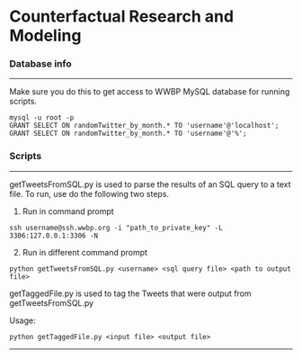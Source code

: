 # Counterfactual Research and Modeling

### Database info
------------------------------------------------------------------
Make sure you do this to get access to WWBP MySQL database for running scripts.

    mysql -u root -p
    GRANT SELECT ON randomTwitter_by_month.* TO 'username'@'localhost';
    GRANT SELECT ON randomTwitter_by_month.* TO 'username'@'%';
    
### Scripts
-------------------------------------------------------------------
getTweetsFromSQL.py is used to parse the results of an SQL query to a text file. To run, use do the following two steps.

1. Run in command prompt
```
ssh username@ssh.wwbp.org -i "path_to_private_key" -L 3306:127.0.0.1:3306 -N
```

2. Run in different command prompt
```
python getTweetsFromSQL.py <username> <sql query file> <path to output file>
```

getTaggedFile.py is used to tag the Tweets that were output from getTweetsFromSQL.py

Usage:
```
python getTaggedFile.py <input file> <output file>
```


---------------------------------------------
